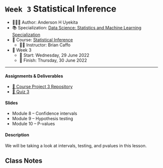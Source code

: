 `Week 3` Statistical Inference
================

-   👨🏻‍💻 Author: Anderson H Uyekita
-   📚 Specialization:
    <a href="https://www.coursera.org/learn/statistical-inference"
    target="_blank" rel="noopener">Data Science: Statistics and Machine
    Learning Specialization</a>
-   📖 Course:
    <a href="https://www.coursera.org/learn/statistical-inference"
    target="_blank" rel="noopener">Statistical Inference</a>
    -   🧑‍🏫 Instructor: Brian Caffo
-   📆 Week 3
    -   🚦 Start: Wednesday, 29 June 2022
    -   🏁 Finish: Thursday, 30 June 2022

------------------------------------------------------------------------

#### Assignments & Deliverables

-   [🚀 Course Project 3
    Repository](https://github.com/AndersonUyekita/statistical-inference_course-project-3)
-   [📝 Quiz 3](./Week%203/quiz-3_statistical-inference.md)

#### Slides

-   Module 8 – Confidence intervals
-   Module 9 – Hypothesis testing
-   Module 10 – P-values

#### Description

We will be taking a look at intervals, testing, and pvalues in this
lesson.

## Class Notes

